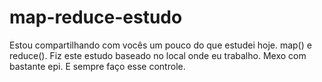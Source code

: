 # map-reduce-estudo
Estou compartilhando com vocês um pouco do que estudei hoje. map() e reduce(). 
Fiz este estudo baseado no local onde eu trabalho. Mexo com bastante epi. 
E sempre faço esse controle.
